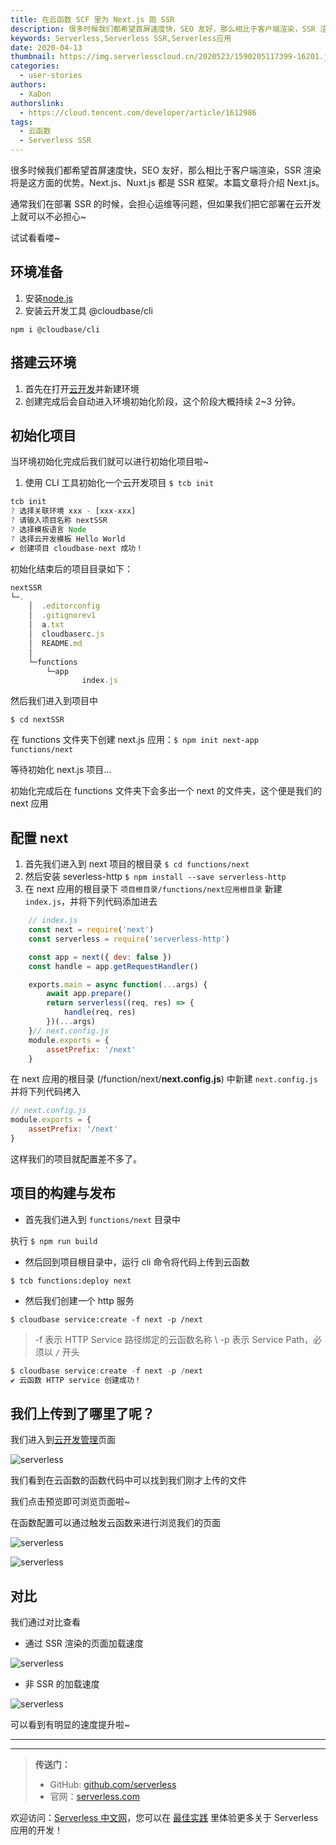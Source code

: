 ```yaml
---
title: 在云函数 SCF 里为 Next.js 跑 SSR
description: 很多时候我们都希望首屏速度快，SEO 友好，那么相比于客户端渲染，SSR 渲染将是这方面的优势。
keywords: Serverless,Serverless SSR,Serverless应用
date: 2020-04-13
thumbnail: https://img.serverlesscloud.cn/2020523/1590205117399-16201.jpg
categories:
  - user-stories
authors:
  - XaDon
authorslink:
  - https://cloud.tencent.com/developer/article/1612986
tags:
  - 云函数
  - Serverless SSR
---
```


很多时候我们都希望首屏速度快，SEO 友好，那么相比于客户端渲染，SSR 渲染将是这方面的优势。Next.js、Nuxt.js 都是 SSR 框架。本篇文章将介绍 Next.js。

通常我们在部署 SSR 的时候，会担心运维等问题，但如果我们把它部署在云开发上就可以不必担心~

试试看看喽~

## 环境准备

1. 安装[node.js](http://nodejs.cn/download/)
2. 安装云开发工具 @cloudbase/cli

```
npm i @cloudbase/cli
```

## 搭建云环境

1. 首先在打开[云开发](https://console.cloud.tencent.com/tcb/env/index)并新建环境
2. 创建完成后会自动进入环境初始化阶段，这个阶段大概持续 2~3 分钟。

## 初始化项目

当环境初始化完成后我们就可以进行初始化项目啦~

1. 使用 CLI 工具初始化一个云开发项目 `$ tcb init`

```javascript
tcb init
? 选择关联环境 xxx - [xxx-xxx]
? 请输入项目名称 nextSSR
? 选择模板语言 Node
? 选择云开发模板 Hello World
✔ 创建项目 cloudbase-next 成功！
```

初始化结束后的项目目录如下：

```javascript
nextSSR
└─.
    │  .editorconfig
    │  .gitignorev1
    │  a.txt
    │  cloudbaserc.js
    │  README.md
    │
    └─functions
        └─app
                index.js
```

然后我们进入到项目中

```
$ cd nextSSR
```

在 functions 文件夹下创建 next.js 应用：`$ npm init next-app functions/next`

等待初始化 next.js 项目...

初始化完成后在 functions 文件夹下会多出一个 next 的文件夹，这个便是我们的 next 应用

## 配置 next

1. 首先我们进入到 next 项目的根目录 `$ cd functions/next`
2. 然后安装 severless-http `$ npm install --save serverless-http`
3. 在 next 应用的根目录下 `项目根目录/functions/next应用根目录` 新建 `index.js`，并将下列代码添加进去

```javascript
    // index.js
    const next = require('next')
    const serverless = require('serverless-http')

    const app = next({ dev: false })
    const handle = app.getRequestHandler()

    exports.main = async function(...args) {
        await app.prepare()
        return serverless((req, res) => {
            handle(req, res)
        })(...args)
    }// next.config.js
    module.exports = {
        assetPrefix: '/next'
    }
```

在 next 应用的根目录 (/function/next/**next.config.js**) 中新建 `next.config.js` 并将下列代码拷入

```javascript
// next.config.js
module.exports = {
    assetPrefix: '/next'
}
```

这样我们的项目就配置差不多了。

## 项目的构建与发布

- 首先我们进入到 `functions/next` 目录中

执行 `$ npm run build`

- 然后回到项目根目录中，运行 cli 命令将代码上传到云函数

```
$ tcb functions:deploy next
```

- 然后我们创建一个 http 服务

```
$ cloudbase service:create -f next -p /next
```

> -f 表示 HTTP Service 路径绑定的云函数名称 \ -p 表示 Service Path，必须以 `/` 开头

```javascript
$ cloudbase service:create -f next -p /next
✔ 云函数 HTTP service 创建成功！
```

## 我们上传到了哪里了呢？

我们进入到[云开发管理](https://console.cloud.tencent.com/tcb/scf/index)页面

![serverless](https://img.serverlesscloud.cn/2020523/1590205118371-16201.jpg)

我们看到在云函数的函数代码中可以找到我们刚才上传的文件

我们点击预览即可浏览页面啦~

在函数配置可以通过触发云函数来进行浏览我们的页面

![serverless](https://img.serverlesscloud.cn/2020523/1590205117137-16201.jpg)

![serverless](https://img.serverlesscloud.cn/2020523/1590205117399-16201.jpg)

## 对比

我们通过对比查看

- 通过 SSR 渲染的页面加载速度

![serverless](https://img.serverlesscloud.cn/2020523/1590205117618-16201.jpg)

- 非 SSR 的加载速度

![serverless](https://img.serverlesscloud.cn/2020523/1590205118406-16201.jpg)

可以看到有明显的速度提升啦~



---
<div id='scf-deploy-iframe-or-md'></div>

---

> **传送门：**
> - GitHub: [github.com/serverless](https://github.com/serverless/serverless/blob/master/README_CN.md)
> - 官网：[serverless.com](https://serverless.com/)

欢迎访问：[Serverless 中文网](https://serverlesscloud.cn/)，您可以在 [最佳实践](https://serverlesscloud.cn/best-practice) 里体验更多关于 Serverless 应用的开发！
